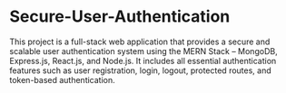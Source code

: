 # Secure-User-Authentication
This project is a full-stack web application that provides a secure and scalable user authentication system using the MERN Stack – MongoDB, Express.js, React.js, and Node.js. It includes all essential authentication features such as user registration, login, logout, protected routes, and token-based authentication.
